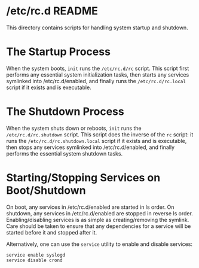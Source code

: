 /etc/rc.d README
================

This directory contains scripts for handling system startup and shutdown.

# The Startup Process

When the system boots, `init` runs the `/etc/rc.d/rc` script. This script first
performs any essential system initialization tasks, then starts any services
symlinked into /etc/rc.d/enabled, and finally runs the `/etc/rc.d/rc.local`
script if it exists and is executable.

# The Shutdown Process

When the system shuts down or reboots, `init` runs the `/etc/rc.d/rc.shutdown`
script. This script does the inverse of the `rc` script: it runs the 
`/etc/rc.d/rc.shutdown.local` script if it exists and is executable, then stops
any services symlinked into /etc/rc.d/enabled, and finally performs the
essential system shutdown tasks.

# Starting/Stopping Services on Boot/Shutdown

On boot, any services in /etc/rc.d/enabled are started in ls order. On
shutdown, any services in /etc/rc.d/enabled are stopped in reverse ls order.
Enabling/disabling services is as simple as creating/removing the symlink. Care
should be taken to ensure that any dependencies for a service will be started
before it and stopped after it.

Alternatively, one can use the `service` utility to enable and disable
services:

    service enable syslogd
    service disable crond

